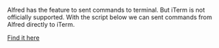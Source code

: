 Alfred has the feature to sent commands to terminal. But iTerm is not officially supported. With the script below 
we can sent commands from Alfred directly to iTerm.

[Find it here](https://github.com/stuartcryan/custom-iterm-applescripts-for-alfred])